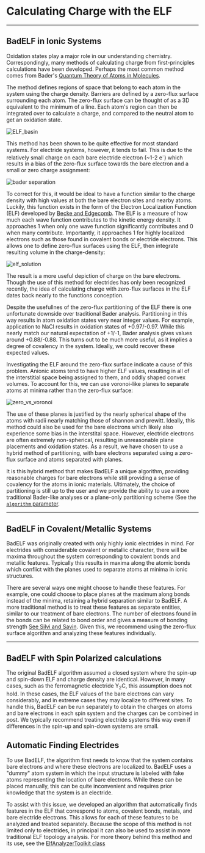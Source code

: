 # Calculating Charge with the ELF

--------------------------------------------------------------------------------

## BadELF in Ionic Systems

Oxidation states play a major role in our understanding chemistry. Correspondingly, many methods of calculating charge from first-principles calculations have been developed. Perhaps the most common method comes from Bader's [Quantum Theory of Atoms in Molecules](https://onlinelibrary.wiley.com/doi/book/10.1002/9783527610709).

The method defines regions of space that belong to each atom in the system using the charge density. Barriers are defined by a zero-flux surface surrounding each atom. The zero-flux surface can be thought of as a 3D equivalent to the minimum of a line. Each atom's region can then be integrated over to calculate a charge, and compared to the neutral atom to get an oxidation state.

![ELF_basin](images/bader_separation.png)

This method has been shown to be quite effective for most standard systems. For electride systems, however, it tends to fail. This is due to the relatively small charge on each bare electride electron (~1-2 e<sup>-</sup>) which results in a bias of the zero-flux surface towards the bare electron and a small or zero charge assignment:

![bader separation](images/bader_problem.png)

To correct for this, it would be ideal to have a function similar to the charge density with high values at both the bare electron sites and nearby atoms. Luckily, this function exists in the form of the Electron Localization Function (ELF) developed by [Becke and Edgecomb](https://doi.org/10.1063/1.458517). The ELF is a measure of how much each wave function contributes to the kinetic energy density. It approaches 1 when only one wave function significantly contributes and 0 when many contribute. Importantly, it approaches 1 for highly localized electrons such as those found in covalent bonds or electride electrons. This allows one to define zero-flux surfaces using the ELF, then integrate resulting volume in the charge-density:

![elf_solution](images/ELF_solution.png)

The result is a more useful depiction of charge on the bare electrons. Though the use of this method for electrides has only been recognized recently, the idea of calculating charge with zero-flux surfaces in the ELF dates back nearly to the functions conception.

Despite the usefullnes of the zero-flux partitioning of the ELF there is one unfortunate downside over traditional Bader analysis. Partitioning in this way results in atom oxidation states very near integer values. For example, application to NaCl results in oxidation states of +0.97/-0.97. While this nearly match our natural expectation of +1/-1, Bader analysis gives values around +0.88/-0.88. This turns out to be much more useful, as it implies a degree of covalency in the system. Ideally, we could recover these expected values.

Investigating the ELF around the zero-flux surface indicate a cause of this problem. Anionic atoms tend to have higher ELF values, resulting in all of the interstitial space being assigned to them, and oddly shaped convex volumes. To account for this, we can use voronoi-like planes to separate atoms at minima rather than the zero-flux surface:

![zero_vs_voronoi](images/zero_vs_voronoi.png)

The use of these planes is justified by the nearly spherical shape of the atoms with radii nearly matching those of shannon and prewitt. Ideally, this method could also be used for the bare electrons which likely also experience some bias in the interstital space. However, electride electrons are often extremely non-spherical, resulting in unreasonable plane placements and oxidation states. As a result, we have chosen to use a hybrid method of partitioning, with bare electrons separated using a zero-flux surface and atoms separated with planes.

It is this hybrid method that makes BadELF a unique algorithm, providing reasonable charges for bare electrons while still providing a sense of covalency for the atoms in ionic materials. Ultimately, the choice of partitioning is still up to the user and we provide the ability to use a more traditional Bader-like analyses or a plane-only partitioning scheme (See the [`algorithm` parameter](/parameters.md#algorithm).

--------------------------------------------------------------------------------

## BadELF in Covalent/Metallic Systems

BadELF was originally created with only highly ionic electrides in mind. For electrides with considerable covalent or metallic character, there will be maxima throughout the system corresponding to covalent bonds and metallic features. Typically this results in maxima along the atomic bonds which conflict with the planes used to separate atoms at minima in ionic structures.

There are several ways one might choose to handle these features. For example, one could choose to place planes at the maximum along bonds instead of the minima, retaining a hybrid separation similar to BadELF. A more traditional method is to treat these features as separate entities, similar to our treatment of bare electrons. The number of electrons found in the bonds can be related to bond order and gives a measure of bonding strength [See Silvi and Savin](https://www.nature.com/articles/371683a0). Given this, we recommend using the zero-flux surface algorithm and analyzing these features individually.

--------------------------------------------------------------------------------

## BadELF with Spin Polarized calculations

The original BadELF algorithm assumed a closed system where the spin-up and spin-down ELF and charge density are identical. However, in many cases, such as the ferromagnetic electride Y<sub>2</sub>C, this assumption does not hold. In these cases, the ELF values of the bare electrons can vary considerably, and in extreme cases they may localize to different sites. To handle this, BadELF can be run separately to obtain the charges on atoms and bare electrons in each spin system and the charges can be combined in post. We typically recommend treating electride systems this way even if differences in the spin-up and spin-down systems are small.

## Automatic Finding Electrides

To use BadELF, the algorithm first needs to know that the system contains bare electrons and where these electrons are localized to. BadELF uses a "dummy" atom system in which the input structure is labeled with fake atoms representing the location of bare electrons. While these can be placed manually, this can be quite inconvenient and requires prior knowledge that the system is an electride.

To assist with this issue, we developed an algorithm that automatically finds features in the ELF that correspond to atoms, covalent bonds, metals, and bare electride electrons. This allows for each of these features to be analyzed and treated separately. Because the scope of this method is not limited only to electrides, in principal it can also be used to assist in more traditional ELF topology analysis. For more theory behind this method and its use, see the [ElfAnalyzerToolkit class](finder/background.md)
